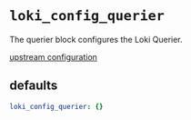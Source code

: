 
# `loki_config_querier`

The querier block configures the Loki Querier.

[upstream configuration](https://grafana.com/docs/loki/latest/configuration/#querier)

## defaults

```yaml
loki_config_querier: {}
```
